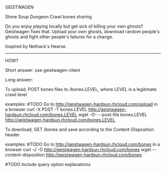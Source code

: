 GEISTWAGEN

Stone Soup Dungeon Crawl bones sharing

Do you enjoy playing locally but get sick of killing your own
ghosts? Geistwagen fixes that. Upload your own ghosts, download
random people's ghosts and fight other people's failures for a change.

Inspired by Nethack's Hearse.

 ---

HOW? 

Short answer: use geistwagen-client

Long answer:

To upload, POST bones files to /bones.LEVEL, where LEVEL is a legitimate crawl level

examples:
#TODO Go to http://geistwagen-hardsun.rhcloud.com/upload in a browser
curl -X POST -T bones.LEVEL http://geistwagen-hardsun.rhcloud.com/bones.LEVEL
wget -O- --post-file bones.LEVEL http://geistwagen-hardsun.rhcloud.com/bones.LEVEL

To download, GET /bones and save according to the Content-Disposition header

examples:
#TODO Go to http://geistwagen-hardsun.rhcloud.com/bones in a browser
curl -J -O http://geistwagen-hardsun.rhcloud.com/bones
wget --content-disposition http://geistwagen-hardsun.rhcloud.com/bones

#TODO Include query option explanations
